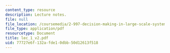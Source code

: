 ```yaml
---
content_type: resource
description: Lecture notes.
file: null
file_location: /coursemedia/2-997-decision-making-in-large-scale-systems-spring-2004/77727e6f132afde10dbb50d12613f518_lec_1_v2.pdf
file_type: application/pdf
resourcetype: Document
title: lec_1_v2.pdf
uid: 77727e6f-132a-fde1-0dbb-50d12613f518
---
```

